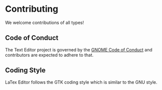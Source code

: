 # Contributing

We welcome contributions of all types!

## Code of Conduct

The Text Editor project is governed by the
[GNOME Code of Conduct](https://wiki.gnome.org/Foundation/CodeOfConduct)
and contributors are expected to adhere to that.

## Coding Style

LaTex Editor follows the GTK coding style which is similar to the GNU style.

